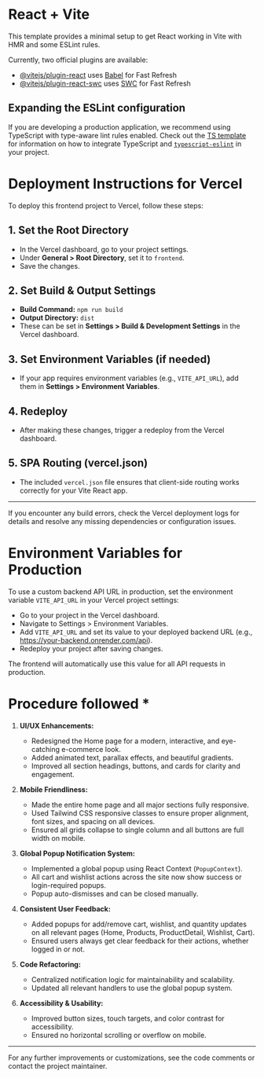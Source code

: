 # React + Vite

This template provides a minimal setup to get React working in Vite with HMR and some ESLint rules.

Currently, two official plugins are available:

- [@vitejs/plugin-react](https://github.com/vitejs/vite-plugin-react/blob/main/packages/plugin-react) uses [Babel](https://babeljs.io/) for Fast Refresh
- [@vitejs/plugin-react-swc](https://github.com/vitejs/vite-plugin-react/blob/main/packages/plugin-react-swc) uses [SWC](https://swc.rs/) for Fast Refresh

## Expanding the ESLint configuration

If you are developing a production application, we recommend using TypeScript with type-aware lint rules enabled. Check out the [TS template](https://github.com/vitejs/vite/tree/main/packages/create-vite/template-react-ts) for information on how to integrate TypeScript and [`typescript-eslint`](https://typescript-eslint.io) in your project.

# Deployment Instructions for Vercel

To deploy this frontend project to Vercel, follow these steps:

## 1. Set the Root Directory
- In the Vercel dashboard, go to your project settings.
- Under **General > Root Directory**, set it to `frontend`.
- Save the changes.

## 2. Set Build & Output Settings
- **Build Command:** `npm run build`
- **Output Directory:** `dist`
- These can be set in **Settings > Build & Development Settings** in the Vercel dashboard.

## 3. Set Environment Variables (if needed)
- If your app requires environment variables (e.g., `VITE_API_URL`), add them in **Settings > Environment Variables**.

## 4. Redeploy
- After making these changes, trigger a redeploy from the Vercel dashboard.

## 5. SPA Routing (vercel.json)
- The included `vercel.json` file ensures that client-side routing works correctly for your Vite React app.

---

If you encounter any build errors, check the Vercel deployment logs for details and resolve any missing dependencies or configuration issues.

# Environment Variables for Production

To use a custom backend API URL in production, set the environment variable `VITE_API_URL` in your Vercel project settings:

- Go to your project in the Vercel dashboard.
- Navigate to Settings > Environment Variables.
- Add `VITE_API_URL` and set its value to your deployed backend URL (e.g., https://your-backend.onrender.com/api).
- Redeploy your project after saving changes.

The frontend will automatically use this value for all API requests in production.

# Procedure followed *

1. **UI/UX Enhancements:**
   - Redesigned the Home page for a modern, interactive, and eye-catching e-commerce look.
   - Added animated text, parallax effects, and beautiful gradients.
   - Improved all section headings, buttons, and cards for clarity and engagement.

2. **Mobile Friendliness:**
   - Made the entire home page and all major sections fully responsive.
   - Used Tailwind CSS responsive classes to ensure proper alignment, font sizes, and spacing on all devices.
   - Ensured all grids collapse to single column and all buttons are full width on mobile.

3. **Global Popup Notification System:**
   - Implemented a global popup using React Context (`PopupContext`).
   - All cart and wishlist actions across the site now show success or login-required popups.
   - Popup auto-dismisses and can be closed manually.

4. **Consistent User Feedback:**
   - Added popups for add/remove cart, wishlist, and quantity updates on all relevant pages (Home, Products, ProductDetail, Wishlist, Cart).
   - Ensured users always get clear feedback for their actions, whether logged in or not.

5. **Code Refactoring:**
   - Centralized notification logic for maintainability and scalability.
   - Updated all relevant handlers to use the global popup system.

6. **Accessibility & Usability:**
   - Improved button sizes, touch targets, and color contrast for accessibility.
   - Ensured no horizontal scrolling or overflow on mobile.

---

For any further improvements or customizations, see the code comments or contact the project maintainer.
